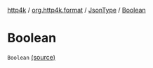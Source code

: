 [http4k](../../index.md) / [org.http4k.format](../index.md) / [JsonType](index.md) / [Boolean](./-boolean.md)

# Boolean

`Boolean` [(source)](https://github.com/http4k/http4k/blob/master/http4k-core/src/main/kotlin/org/http4k/format/Json.kt#L86)